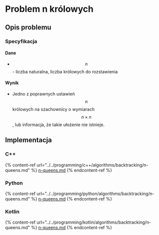 # Problem n królowych

## Opis problemu

### Specyfikacja

#### Dane

* $$n$$ - liczba naturalna, liczba królowych do rozstawienia

#### Wynik

* Jedno z poprawnych ustawień $$n$$ królowych na szachownicy o wymiarach $$n\times n$$, lub informacja, że takie ułożenie nie istnieje.

## Implementacja

### C++

{% content-ref url="../../programming/c++/algorithms/backtracking/n-queens.md" %}
[n-queens.md](../../programming/c++/algorithms/backtracking/n-queens.md)
{% endcontent-ref %}

### Python

{% content-ref url="../../programming/python/algorithms/backtracking/n-queens.md" %}
[n-queens.md](../../programming/python/algorithms/backtracking/n-queens.md)
{% endcontent-ref %}

### Kotlin

{% content-ref url="../../programming/kotlin/algorithms/backtracking/n-queens.md" %}
[n-queens.md](../../programming/kotlin/algorithms/backtracking/n-queens.md)
{% endcontent-ref %}